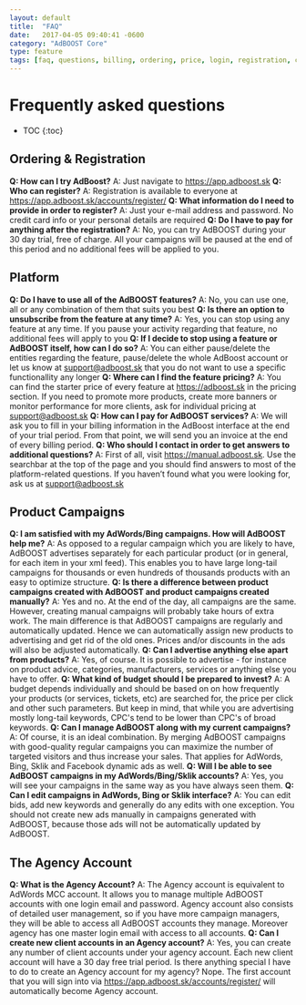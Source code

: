 ```yaml
---
layout: default
title:  "FAQ"
date:   2017-04-05 09:40:41 -0600
category: "AdBOOST Core"
type: feature
tags: [faq, questions, billing, ordering, price, login, registration, campaigns, account, agency]
---
```


# Frequently asked questions

* TOC
{:toc}

## Ordering & Registration

**Q: How can I try AdBoost?**
A: Just navigate to https://app.adboost.sk
**Q: Who can register?**
A: Registration is available to everyone at https://app.adboost.sk/accounts/register/
**Q: What information do I need to provide in order to register?**
A: Just your e-mail address and password. No credit card info or your personal details are required
**Q: Do I have to pay for anything after the registration?**
A: No, you can try  AdBOOST  during your 30 day trial, free of charge. All your campaigns will be paused at the end of this period and no additional fees will be applied to you.

## Platform

**Q: Do I have to use all of the AdBOOST features?**
A: No, you can use one, all or any combination of them that suits you best
**Q: Is there an option to unsubscribe from the feature at any time?**
A: Yes, you can stop using any feature at any time. If you pause your activity regarding that feature, no additional fees will apply to you
**Q: If I decide to stop using a feature or AdBOOST itself, how can I do so?**
A: You can either pause/delete the entities regarding the feature, pause/delete the whole AdBoost account or let us know at support@adboost.sk that you do not want to use a specific functionallity any longer
**Q: Where can I find the feature pricing?**
A: You can find the starter price of every feature at https://adboost.sk in the pricing section. If you need to promote more products, create more banners or monitor performance for more clients, ask for individual pricing at support@adboost.sk
**Q: How can I pay for AdBOOST services?**
A: We will ask you to fill in your billing information in the AdBoost interface at the end of your trial period. From that point, we will send you an invoice at the end of every billing period.
**Q: Who should I contact in order to get answers to  additional questions?**
A: First of all, visit https://manual.adboost.sk. Use the searchbar at the top of the page and you should find answers to most of the platform-related questions. If you haven’t found what you were looking for, ask us at support@adboost.sk

## Product Campaigns

**Q: I am satisfied with my AdWords/Bing campaigns. How will AdBOOST help me?**
A: As opposed to a regular campaign which you are likely to have, AdBOOST advertises separately for each particular product (or in general, for each item in your xml feed). This enables you to have large long-tail campaigns for thousands or even hundreds of thousands products with an easy to optimize structure.
**Q: Is there a difference between product campaigns created with AdBOOST and product campaigns created manually?**
A: Yes and no. At the end of the day, all campaigns are the same. However, creating manual campaigns will probably take hours of extra work. The main difference is that AdBOOST campaigns are regularly and automatically updated. Hence we can automatically assign new products to advertising and get rid of the old ones. Prices and/or discounts in the ads will also be adjusted automatically.
**Q: Can I advertise anything else apart from products?**
A: Yes, of course. It is possible to advertise - for instance on product advice, categories, manufacturers, services or anything else you have to offer.
**Q: What kind of budget should I be prepared to invest?**
A: A budget depends individually and should be based on on how frequently your products (or services, tickets, etc) are searched for, the price per click and other such parameters. But keep in mind, that while you are advertising mostly long-tail keywords, CPC's tend to be lower than CPC's of broad keywords.
**Q: Can I manage AdBOOST along with my current campaigns?**
A: Of course, it is an ideal combination. By merging AdBOOST campaigns with good-quality regular campaigns you can maximize the number of targeted visitors and thus increase your sales. That applies for AdWords, Bing, Sklik and Facebook dynamic ads as well.
**Q: Will I be able to see AdBOOST campaigns in my AdWords/Bing/Sklik accounts?**
A: Yes, you will see your campaigns in the same way as you have always seen them.
**Q: Can I edit campaigns in AdWords, Bing or Sklik interface?**
A: You can edit bids, add new keywords and generally do any edits with one exception. You should not create new ads manually in campaigns generated with AdBOOST, because those ads will not be automatically updated by AdBOOST.

## The Agency Account

**Q: What is the Agency Account?**
A: The Agency account is equivalent to AdWords MCC account. It allows you to manage multiple AdBOOST accounts with one login email and password. Agency account also consists of detailed user management, so if you have more campaign managers, they will be able to access all AdBOOST accounts they manage. Moreover agency has one master login email with access to all accounts.
**Q: Can I create new client accounts in an Agency account?**
A: Yes, you can create any number of client accounts under your agency account. Each new client account will have a 30 day free trial period.
Is there anything special I have to do to create an Agency account for my agency?
Nope. The first account that you will sign into via https://app.adboost.sk/accounts/register/ will automatically become Agency account.